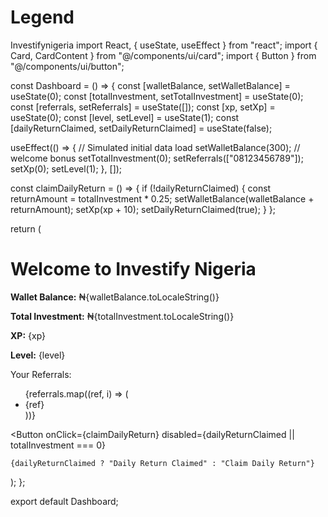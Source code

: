 # Legend
Investifynigeria 
import React, { useState, useEffect } from "react"; import { Card, CardContent } from "@/components/ui/card"; import { Button } from "@/components/ui/button";

const Dashboard = () => { const [walletBalance, setWalletBalance] = useState(0); const [totalInvestment, setTotalInvestment] = useState(0); const [referrals, setReferrals] = useState([]); const [xp, setXp] = useState(0); const [level, setLevel] = useState(1); const [dailyReturnClaimed, setDailyReturnClaimed] = useState(false);

useEffect(() => { // Simulated initial data load setWalletBalance(300); // welcome bonus setTotalInvestment(0); setReferrals(["08123456789"]); setXp(0); setLevel(1); }, []);

const claimDailyReturn = () => { if (!dailyReturnClaimed) { const returnAmount = totalInvestment * 0.25; setWalletBalance(walletBalance + returnAmount); setXp(xp + 10); setDailyReturnClaimed(true); } };

return ( <div className="p-4 grid gap-4"> <h1 className="text-xl font-bold">Welcome to Investify Nigeria</h1>

<Card>
    <CardContent className="p-4">
      <p><strong>Wallet Balance:</strong> ₦{walletBalance.toLocaleString()}</p>
      <p><strong>Total Investment:</strong> ₦{totalInvestment.toLocaleString()}</p>
    </CardContent>
  </Card>

  <Card>
    <CardContent className="p-4">
      <p><strong>XP:</strong> {xp}</p>
      <p><strong>Level:</strong> {level}</p>
    </CardContent>
  </Card>

  <Card>
    <CardContent className="p-4">
      <p className="font-semibold mb-2">Your Referrals:</p>
      <ul className="list-disc list-inside">
        {referrals.map((ref, i) => (
          <li key={i}>{ref}</li>
        ))}
      </ul>
    </CardContent>
  </Card>

  <Button
    onClick={claimDailyReturn}
    disabled={dailyReturnClaimed || totalInvestment === 0}
  >
    {dailyReturnClaimed ? "Daily Return Claimed" : "Claim Daily Return"}
  </Button>
</div>

); };

export default Dashboard;

